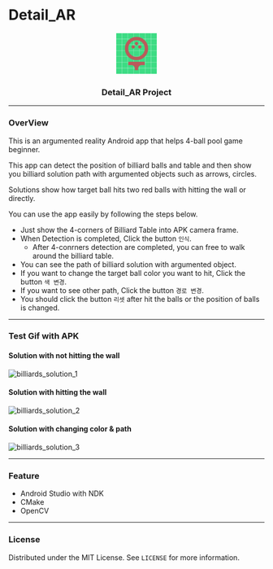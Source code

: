 # Detail_AR

<p align="center">
    <img src="Assets/Logo.png" alt="Logo" width="80" height="80">
</p>

<h3 align="center">Detail_AR Project</h3>

------

### OverView

This is an argumented reality Android app that helps 4-ball pool game beginner.

This app can detect the position of billiard balls and table and then show you billiard solution path with argumented objects such as arrows, circles.

Solutions show how target ball hits two red balls with hitting the wall or directly. 

You can use the app easily by following the steps below.

- Just show the 4-corners of Billiard Table into APK camera frame.
- When Detection is completed, Click the button `인식`.
  - After 4-conrners detection are completed, you can free to walk around the billiard table.
- You can see the path of billiard solution with argumented object.
- If you want to change the target ball color you want to hit, Click the button  `색 변경`.
- If you want to see other path, Click the button  `경로 변경`.
- You should click the button `리셋` after hit the balls or the position of balls is changed.

-----

### Test Gif with APK

#### Solution with not hitting the wall

![billiards_solution_1](Assets/billiards_solution_1.gif)

#### Solution with hitting the wall

![billiards_solution_2](Assets/billiards_solution_2.gif)

#### Solution with changing color & path

![billiards_solution_3](Assets/billiards_solution_3.gif)

-----

### Feature

- Android Studio with NDK
- CMake
- OpenCV

------

### License

Distributed under the MIT License. See `LICENSE` for more information.
